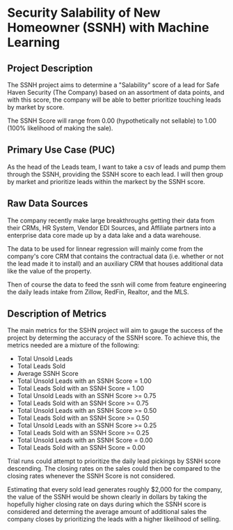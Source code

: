 # Security Salability of New Homeowner (SSNH) with Machine Learning

## Project Description
The SSNH project aims to determine a "Salability" score of a lead for Safe Haven Security (The Company) based on an assortment of data points, and with this score, the company will be able to better prioritize touching leads by market by score.

The SSNH Score will range from 0.00 (hypothetically not sellable) to 1.00 (100% likelihood of making the sale).

## Primary Use Case (PUC)
As the head of the Leads team, I want to take a csv of leads and pump them through the SSNH, providing the SSNH score to each lead. I will then group by market and prioritize leads within the markect by the SSNH score.

## Raw Data Sources
The company recently make large breakthroughs getting their data from their CRMs, HR System, Vendor EDI Sources, and Affiliate partners into a enterprise data core made up by a data lake and a data warehouse.

The data to be used for linnear regression will mainly come from the company's core CRM that contains the contractual data (i.e. whether or not the lead made it to install) and an auxiliary CRM that houses additional data like the value of the property.

Then of course the data to feed the ssnh will come from feature engineering the daily leads intake from Zillow, RedFin, Realtor, and the MLS.

## Description of Metrics
The main metrics for the SSHN project will aim to gauge the success of the project by determing the accuracy of the SSNH score. To achieve this, the metrics needed are a mixture of the following:

<!-- I am unclear on how SSNH will be calculated. Are you expecting the model to calucate this value? If so, are there any metrics needed for the formula? Or is this an existing field in your dataset? -->

<ul>
  <li>Total Unsold Leads</li>
  <li>Total Leads Sold</li>
  <li>Average SSNH Score</li>
  <li>Total Unsold Leads with an SSNH Score = 1.00 </li>
  <li>Total Leads Sold with an SSNH Score = 1.00</li>
  <li>Total Unsold Leads with an SSNH Score >= 0.75 </li>
  <li>Total Leads Sold with an SSNH Score >= 0.75</li>
  <li>Total Unsold Leads with an SSNH Score >= 0.50 </li>
  <li>Total Leads Sold with an SSNH Score >= 0.50</li>
  <li>Total Unsold Leads with an SSNH Score >= 0.25 </li>
  <li>Total Leads Sold with an SSNH Score >= 0.25</li>
  <li>Total Unsold Leads with an SSNH Score = 0.00 </li>
  <li>Total Leads Sold with an SSNH Score = 0.00</li>
</ul>

Trial runs could attempt to prioritize the daily lead pickings by SSNH score descending. The closing rates on the sales could then be compared to the closing rates whenever the SSNH Score is not considered. 

Estimating that every sold lead generates roughly $2,000 for the company, the value of the SSNH would be shown clearly in dollars by taking the hopefully higher closing rate on days during which the SSNH score is considered and determing the average amount of additional sales the company closes by prioritizing the leads with a higher likelihood of selling. 

